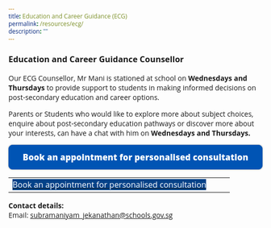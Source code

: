 ```yaml
---
title: Education and Career Guidance (ECG)
permalink: /resources/ecg/
description: ""
---
```

<style type="text/css">
@import url('https://fonts.googleapis.com/css2?family=Open+Sans&display=swap');  

body, * { font-family: 'Open Sans', sans-serif !important; }
.bp-container h1 { letter-spacing: normal !important; font-weight: 300 !important;}
</style>
<style type="text/css">
	.this-bunch-css-code-is-to-style-the-button {}
		
.button {display: flex; max-width: 400px text-align: center; font-size:  1.2em; color: #fff !important; border: 1px solid #0054b4; background-color: #0054b4; flex-basis: 240px; border-radius: 8px; padding: 12px; font-weight: 900; text-decoration: none !important; box-shadow: 0px 0px 3px rgba(0, 0, 0, .4); margin-bottom: 0 !important; justify-content: center; text-align: center}
	
.button:hover {opacity: .5 !important; transition: .3s;}
</style>


### Education and Career Guidance Counsellor

Our ECG Counsellor, Mr Mani is stationed at school on **Wednesdays and Thursdays** to provide support to students in making informed decisions on post-secondary education and career options.

Parents or Students who would like to explore more about subject choices, enquire about post-secondary education pathways or discover more about your interests, can have a chat with him on **Wednesdays and Thursdays.**

<a class="button" href="https://form.gov.sg/wdlecg">Book an appointment for personalised consultation</a>

<table class="tg" style="undefined;table-layout: fixed; width: 439px">
<colgroup>
<col style="width: 439px">
</colgroup>
<tbody>
  <tr>
    <td class="tg-oqf2"><a href="https://go.gov.sg/wdlecg"><span style="color:#FFF;background-color:#034289">Book an appointment for personalised consultation</span></a></td>
  </tr>
</tbody>
</table>

**Contact details:**  
Email: [subramaniyam\_jekanathan@schools.gov.sg](mailto:subramaniyam_jekanathan@schools.gov.sg)